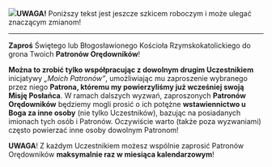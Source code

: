 <span class="challenge-success-status-icon-todo"><img class="svg-image" src="/files/resources/svg/cone-striped.svg" /></span>**UWAGA!** Poniższy tekst jest jeszcze szkicem roboczym i może ulegać znaczącym zmianom!

---
**Zaproś** Świętego lub Błogosławionego Kościoła Rzymskokatolickiego do grona Twoich **Patronów Orędowników**!

**Można to zrobić tylko współpracując z dowolnym drugim Uczestnikiem** inicjatywy _„Moich Patronów”_, umożliwiając mu zaproszenie wybranego przez niego **Patrona, któremu my powierzyliśmy już wcześniej swoją Misję Posłańca**.
W ramach dalszych wyzwań, zaproszonych **Patronów Orędowników** będziemy mogli prosić o ich potężne **wstawiennictwo u Boga za inne osoby** (nie tylko Uczestników), bazując na posiadanych imionach tych osób i Patronów. Oczywiście warto (także poza wyzwaniami) często powierzać inne osoby dowolnym Patronom!

**UWAGA**! Z każdym Uczestnikiem możesz wspólnie zaprosić Patronów Orędowników **maksymalnie raz w miesiąca kalendarzowym**!
